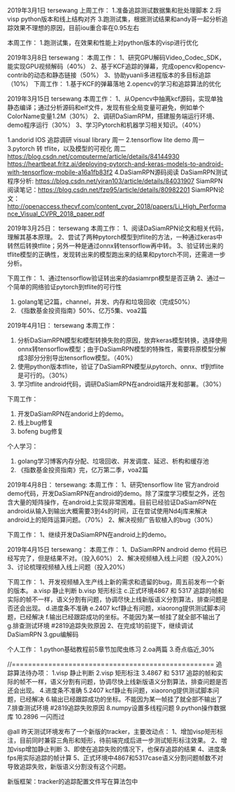 2019年3月1日
tersewang
上周工作：
1.准备追踪测试数据集和批处理脚本
2.将visp python版本和线上结构对齐
3.跑测试集，根据测试结果和andy哥一起分析追踪效果不理想的原因，目前iou重合率在0.95左右

本周工作：
1.跑测试集，在效果和性能上对python版本的visp进行优化


2019年3月8日
tersewang：
本周工作：
1、研究GPU解码Video_Codec_SDK，能实现GPU视频解码（40%）
2、基于KCF追踪的弹幕，完成opencv和opencv-contrib的动态和静态链接（50%）
3、协助yuanli多进程版本的多目标追踪（10%）
下周工作：
1.基于KCF的弹幕落地
2.opencv的学习和追踪算法的优化



2019年3月15日
tersewang
本周工作：
1、从Opencv中抽离kcf源码，实现单独静态编译；通过分析源码和elf文件，发现有些全局变量可避免，例如单个ColorName变量1.2M（30%）
2、调研DaSiamRPM，搭建服务端运行环境、demo程序运行（30%）
3、学习Pytorch和机器学习相关知识。（40%）

1.andorid IOS 追踪调研  visual library 周一
2.tensorflow lite demo  周一
3.pytorch 转 tflite，以及模型的可视化 周二
https://blog.csdn.net/computerme/article/details/84144930
https://heartbeat.fritz.ai/deploying-pytorch-and-keras-models-to-android-with-tensorflow-mobile-a16a1fb83f2
4.DaSiamRPN源码阅读
 DaSiamRPN测试程序分析: https://blog.csdn.net/yiran103/article/details/84031907
 SiamRPN阅读笔记：https://blog.csdn.net/fzp95/article/details/80982201
 SiamRPN论文：http://openaccess.thecvf.com/content_cvpr_2018/papers/Li_High_Performance_Visual_CVPR_2018_paper.pdf



2019年3月25日：
tersewang
本周工作：
1、阅读DaSiamRPN论文和相关代码，理解其基本原理。
2、尝试了两种pytorch模型到tflite的方法，一种通过keras中转然后转换tflite；另外一种是通过onnx转tensorflow再中转。
3、验证转出来的tflite模型的正确性，发现转出来的模型跑出来的结果和pytorch不同，还需进一步分析。

下周工作：
1、通过tensorflow验证转出来的dasiamrpn模型是否正确
2、通过一个简单的网络验证pytorch到tflite的可行性


1. golang笔记2篇，channel，并发、内存和垃圾回收（完成50%）
2. 《指数基金投资指南》50%、亿万5集、voa2篇


2019年4月1日：
tersewang
本周工作：
1. 分析DaSiamRPN模型和模型转换失败的原因，放弃keras模型转换，选择使用onnx转tensorflow模型；由于DaSiamRPN模型的特殊性，需要将原模型分解成3部分分别导出tensorflow模型。（40%）
2. 使用python版本tflite，验证了DaSiamRPN模型从pytorch、onnx、tf到tflite是可行的。（30%）
3. 学习tflite android代码，调研DaSiamRPN在android端开发和部署。（30%）


下周工作：
1. 开发DaSiamRPN在andorid上的demo。 
2. 线上bug修复
3. bofeng bug修复

个人学习：
1. golang学习博客内存分配、垃圾回收、并发调度、延迟、析构和缓存池
2. 《指数基金投资指南》完，亿万第二季，voa2篇



2019年4月8日：
tersewang:
本周工作：
1、研究tensorflow lite 官方android demo代码，开发DaSiamRPN在android的demo。除了深度学习模型之外，还包含大量的矩阵操作，在android上实现非常困难。目前已经验证DaSiamRPN在android从输入到输出大概需要3到4s的时间，正在尝试使用Nd4j库来解决android上的矩阵运算问题。（70%）
2、解决视频广告软植入的bug（30%）

下周工作：
1、继续开发DaSiamRPN在android上的demo。


2019年4月15日
tersewang：
本周工作：
1、DaSiamRPN android demo 代码已经写完了，但是结果不对。（投入60%）
2、解决视频植入线上问题（投入20%）
3、讨论梳理视频植入线上问题（投入20%）

下周工作：
1、开发视频植入生产线上新的需求和遗留的bug，周五前发布一个新的版本。
  a.visp 静止判断
  b.visp 矩形标注
  c.正式环境4867 和 5317 追踪的帧和实际的帧不一样，语义分割有问题，协调尽快上线新版语义分割算法，排查问题是否还会出现。
  d.进度条不准确
  e.2407 kcf静止有问题，xiaorong提供测试脚本问题，已经解决
  f.输出已经跟踪成功的坐标。不能因为某一帧挂了就全部不输出了
  g.排查测试环境 #2819追踪失败原因
2、在完成1的前提下，继续调试DaSiamRPN
3.gpu编解码

个人工作：
1.python基础教程前5章节加爬虫练习
2.oa两篇
3.奇点临近,30%


//==================================================
追踪算法待办项：
1.visp 静止判断
2.visp 矩形标注
3.4867 和 5317 追踪的帧和实际的帧不一样，语义分割有问题，协调尽快上线新版语义分割算法，排查问题是否还会出现。
4.进度条不准确
5.2407 kcf静止有问题，xiaorong提供测试脚本问题，已经解决
6.输出已经跟踪成功的坐标。不能因为某一帧挂了就全部不输出了
7.排查测试环境 #2819追踪失败原因
8.numpy设置多线程问题
9.python操作数据库
10.2896 一闪而过


@all
昨天测试环境发布了一个新版的tracker，主要改动点：
1、增加visp矩形标注，目前同时兼容三角形和矩形，待前端完成后进一步测试矩形标注效果。
2、增加visp增加静止判断
3、即使在追踪失败的情况下，也保存追踪的结果
4、进度条fps用实际追踪的帧计算
5、正式环境中4867和5317case语义分割问题帧数不对导致追踪失败，新版语义分割没有这个问题。


新版框架：tracker的追踪配置文件写在算法包中